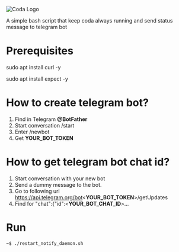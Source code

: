 ![Coda Logo](https://cdn.codaprotocol.com/v4/static/img/coda-logo.png)

A simple bash script that keep coda always running and send status message to telegram bot

# Prerequisites
sudo apt install curl -y

sudo apt install expect -y

# How to create telegram bot?
1. Find in Telegram **@BotFather** 
2. Start conversation /start
3. Enter /newbot
4. Get **YOUR_BOT_TOKEN**

# How to get telegram bot chat id?
1. Start conversation with your new bot
2. Send a dummy message to the bot.
3. Go to following url https://api.telegram.org/bot<**YOUR_BOT_TOKEN**>/getUpdates
4. Find for "chat":{"id":<**YOUR_BOT_CHAT_ID**>...

# Run
```
~$ ./restart_notify_daemon.sh
```

